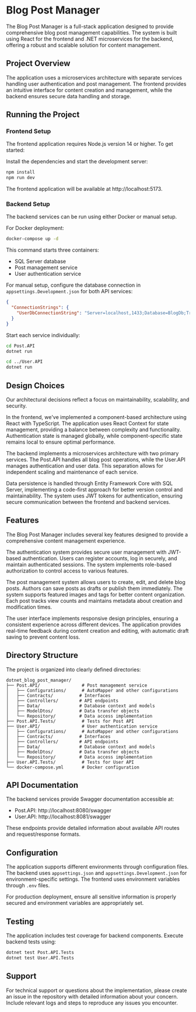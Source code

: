 # Blog Post Manager

The Blog Post Manager is a full-stack application designed to provide comprehensive blog post management capabilities. The system is built using React for the frontend and .NET microservices for the backend, offering a robust and scalable solution for content management.

## Project Overview

The application uses a microservices architecture with separate services handling user authentication and post management. The frontend provides an intuitive interface for content creation and management, while the backend ensures secure data handling and storage.

## Running the Project

### Frontend Setup

The frontend application requires Node.js version 14 or higher. To get started:

Install the dependencies and start the development server:

```bash
npm install
npm run dev
```

The frontend application will be available at http://localhost:5173.

### Backend Setup

The backend services can be run using either Docker or manual setup.

For Docker deployment:

```bash
docker-compose up -d
```

This command starts three containers:

- SQL Server database
- Post management service
- User authentication service

For manual setup, configure the database connection in `appsettings.Development.json` for both API services:

```json
{
  "ConnectionStrings": {
    "UserDbConnectionString": "Server=localhost,1433;Database=BlogDb;TrustServerCertificate=True;Trusted_Connection=False;Encrypt=False;MultipleActiveResultSets=true;Integrated Security=False;User ID=sa;Password=YourPassword"
  }
}
```

Start each service individually:

```bash
cd Post.API
dotnet run

cd ../User.API
dotnet run
```

## Design Choices

Our architectural decisions reflect a focus on maintainability, scalability, and security.

In the frontend, we've implemented a component-based architecture using React with TypeScript. The application uses React Context for state management, providing a balance between complexity and functionality. Authentication state is managed globally, while component-specific state remains local to ensure optimal performance.

The backend implements a microservices architecture with two primary services. The Post.API handles all blog post operations, while the User.API manages authentication and user data. This separation allows for independent scaling and maintenance of each service.

Data persistence is handled through Entity Framework Core with SQL Server, implementing a code-first approach for better version control and maintainability. The system uses JWT tokens for authentication, ensuring secure communication between the frontend and backend services.

## Features

The Blog Post Manager includes several key features designed to provide a comprehensive content management experience.

The authentication system provides secure user management with JWT-based authentication. Users can register accounts, log in securely, and maintain authenticated sessions. The system implements role-based authorization to control access to various features.

The post management system allows users to create, edit, and delete blog posts. Authors can save posts as drafts or publish them immediately. The system supports featured images and tags for better content organization. Each post tracks view counts and maintains metadata about creation and modification times.

The user interface implements responsive design principles, ensuring a consistent experience across different devices. The application provides real-time feedback during content creation and editing, with automatic draft saving to prevent content loss.

## Directory Structure

The project is organized into clearly defined directories:

```
dotnet_blog_post_manager/
├── Post.API/                # Post management service
│   ├── Configurations/      # AutoMapper and other configurations
│   ├── Contracts/          # Interfaces
│   ├── Controllers/        # API endpoints
│   ├── Data/               # Database context and models
│   ├── ModelDtos/          # Data transfer objects
│   └── Repository/         # Data access implementation
├── Post.API.Tests/          # Tests for Post API
├── User.API/                # User authentication service
│   ├── Configurations/      # AutoMapper and other configurations
│   ├── Contracts/          # Interfaces
│   ├── Controllers/        # API endpoints
│   ├── Data/               # Database context and models
│   ├── ModelDtos/          # Data transfer objects
│   └── Repository/         # Data access implementation
├── User.API.Tests/          # Tests for User API
└── docker-compose.yml       # Docker configuration
```

## API Documentation

The backend services provide Swagger documentation accessible at:

- Post.API: http://localhost:8080/swagger
- User.API: http://localhost:8081/swagger

These endpoints provide detailed information about available API routes and request/response formats.

## Configuration

The application supports different environments through configuration files. The backend uses `appsettings.json` and `appsettings.Development.json` for environment-specific settings. The frontend uses environment variables through `.env` files.

For production deployment, ensure all sensitive information is properly secured and environment variables are appropriately set.

## Testing

The application includes test coverage for backend components. Execute backend tests using:

```bash
dotnet test Post.API.Tests
dotnet test User.API.Tests
```

## Support

For technical support or questions about the implementation, please create an issue in the repository with detailed information about your concern. Include relevant logs and steps to reproduce any issues you encounter.
